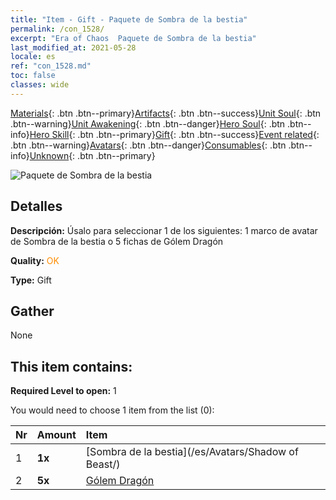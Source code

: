 ```yaml
---
title: "Item - Gift - Paquete de Sombra de la bestia"
permalink: /con_1528/
excerpt: "Era of Chaos  Paquete de Sombra de la bestia"
last_modified_at: 2021-05-28
locale: es
ref: "con_1528.md"
toc: false
classes: wide
---
```

 [Materials](/ItemsES/){: .btn .btn--primary}[Artifacts](/ItemsES/Artifacts/){: .btn .btn--success}[Unit Soul](/ItemsES/UnitSoul/){: .btn .btn--warning}[Unit Awakening](/ItemsES/UnitAwakening/){: .btn .btn--danger}[Hero Soul](/ItemsES/HeroSoul/){: .btn .btn--info}[Hero Skill](/ItemsES/HeroSkill/){: .btn .btn--primary}[Gift](/ItemsES/Gift/){: .btn .btn--success}[Event related](/ItemsES/Events/){: .btn .btn--warning}[Avatars](/ItemsES/Avatars/){: .btn .btn--danger}[Consumables](/ItemsES/Consumables/){: .btn .btn--info}[Unknown](/ItemsES/Unknown/){: .btn .btn--primary}

 ![Paquete de Sombra de la bestia](/images/t/i_907142.png)

## Detalles
 **Descripción:** Úsalo para seleccionar 1 de los siguientes: 1 marco de avatar de Sombra de la bestia o 5 fichas de Gólem Dragón

 **Quality:** <span style="color: #FF8C00">OK</span>

 **Type:** Gift

## Gather

  None

## This item contains:

 **Required Level to open:** 1

 You would need to choose 1 item from the list (0):

  | Nr | Amount |     Item    |
  |:---|:-------|:------------|
  | 1 |  **1x** | [Sombra de la bestia](/es/Avatars/Shadow of Beast/) |  | 
  | 2 |  **5x** | [Gólem Dragón](/ItemsES/unt_243/) |  | 
